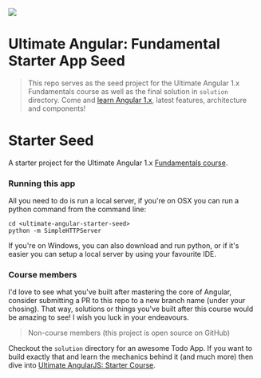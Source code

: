 <a href="https://ultimateangular.com" target="_blank"><img src="https://toddmotto.com/img/ua.png"></a>

# Ultimate Angular: Fundamental Starter App Seed

> This repo serves as the seed project for the Ultimate Angular 1.x Fundamentals course as well as the final solution in `solution` directory. Come and [learn Angular 1.x](https://ultimateangular.com), latest features, architecture and components!

# Starter Seed

A starter project for the Ultimate Angular 1.x [Fundamentals course](https://ultimateangular.com).

### Running this app

All you need to do is run a local server, if you're on OSX you can run a python command from the command line:

```
cd <ultimate-angular-starter-seed>
python -m SimpleHTTPServer
```

If you're on Windows, you can also download and run python, or if it's easier you can setup a local server by using your favourite IDE.

### Course members

I'd love to see what you've built after mastering the core of Angular, consider submitting a PR to this repo to a new branch name (under your chosing). That way, solutions or things you've built after this course would be amazing to see! I wish you luck in your endeavours.

> Non-course members (this project is open source on GitHub)

Checkout the `solution` directory for an awesome Todo App. If you want to build exactly that and learn the mechanics behind it (and much more) then dive into [Ultimate AngularJS: Starter Course](https://courses.toddmotto.com/products/ultimate-angularjs-starter).
